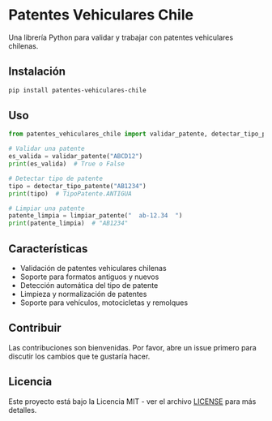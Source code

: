 # Patentes Vehiculares Chile

Una librería Python para validar y trabajar con patentes vehiculares chilenas.

## Instalación

```bash
pip install patentes-vehiculares-chile
```

## Uso

```python
from patentes_vehiculares_chile import validar_patente, detectar_tipo_patente, limpiar_patente

# Validar una patente
es_valida = validar_patente("ABCD12")
print(es_valida)  # True o False

# Detectar tipo de patente
tipo = detectar_tipo_patente("AB1234")
print(tipo)  # TipoPatente.ANTIGUA

# Limpiar una patente
patente_limpia = limpiar_patente("  ab-12.34  ")
print(patente_limpia)  # "AB1234"
```

## Características

- Validación de patentes vehiculares chilenas
- Soporte para formatos antiguos y nuevos
- Detección automática del tipo de patente
- Limpieza y normalización de patentes
- Soporte para vehículos, motocicletas y remolques

## Contribuir

Las contribuciones son bienvenidas. Por favor, abre un issue primero para discutir los cambios que te gustaría hacer.

## Licencia

Este proyecto está bajo la Licencia MIT - ver el archivo [LICENSE](LICENSE) para más detalles.